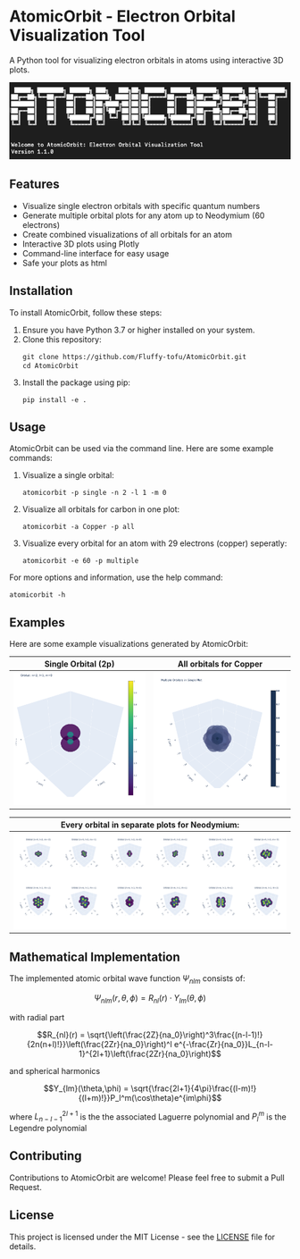 # AtomicOrbit - Electron Orbital Visualization Tool

A Python tool for visualizing electron orbitals in atoms using interactive 3D plots.

![AtomicOrbit Logo](https://github.com/Fluffy-tofu/AtomicOrbit/blob/main/images/logo_atomicorbit_bigger.png)

## Features

- Visualize single electron orbitals with specific quantum numbers
- Generate multiple orbital plots for any atom up to Neodymium (60 electrons)
- Create combined visualizations of all orbitals for an atom
- Interactive 3D plots using Plotly
- Command-line interface for easy usage
- Safe your plots as html

## Installation

To install AtomicOrbit, follow these steps:

1. Ensure you have Python 3.7 or higher installed on your system.
2. Clone this repository:
   ```
   git clone https://github.com/Fluffy-tofu/AtomicOrbit.git
   cd AtomicOrbit
   ```
3. Install the package using pip:
   ```
   pip install -e .
   ```

## Usage

AtomicOrbit can be used via the command line. Here are some example commands:

1. Visualize a single orbital:
   ```
   atomicorbit -p single -n 2 -l 1 -m 0
   ```

2. Visualize all orbitals for carbon in one plot:
   ```
   atomicorbit -a Copper -p all
   ```

3. Visualize every orbital for an atom with 29 electrons (copper) seperatly:
   ```
   atomicorbit -e 60 -p multiple
   ```

For more options and information, use the help command:
```
atomicorbit -h
```

## Examples

Here are some example visualizations generated by AtomicOrbit:


|   Single Orbital (2p)       | All orbitals for Copper     |
|---------------|---------------|
| <img src="https://github.com/Fluffy-tofu/AtomicOrbit/blob/main/images/Bildschirmfoto%202024-10-17%20um%2007.51.23.png" alt="Image 1" width="300"/> | <img src="https://github.com/Fluffy-tofu/AtomicOrbit/blob/main/images/Bildschirmfoto%202024-10-17%20um%2007.55.20.png" alt="Image 2" width="300"/> |

| Every orbital in separate plots for Neodymium: |
|-----------------------------------------------|
| <img src="https://github.com/Fluffy-tofu/AtomicOrbit/blob/main/images/Bildschirmfoto%202024-10-17%20um%2008.22.47.png" alt="Multiple Orbitals" width="600"/> |

## Mathematical Implementation
The implemented atomic orbital wave function $\Psi_{nlm}$ consists of:
```math
\Psi_{nlm}(r,\theta,\phi) = R_{nl}(r) \cdot Y_{lm}(\theta,\phi)
```
with radial part
```math
R_{nl}(r) = \sqrt{\left(\frac{2Z}{na_0}\right)^3\frac{(n-l-1)!}{2n(n+l)!}}\left(\frac{2Zr}{na_0}\right)^l e^{-\frac{Zr}{na_0}}L_{n-l-1}^{2l+1}\left(\frac{2Zr}{na_0}\right)
```
and spherical harmonics
```math
Y_{lm}(\theta,\phi) = \sqrt{\frac{2l+1}{4\pi}\frac{(l-m)!}{(l+m)!}}P_l^m(\cos\theta)e^{im\phi}
```
where $L_{n-l-1}^{2l+1}$ is the the associated Laguerre polynomial and $P_l^m$ is the Legendre polynomial 
## Contributing

Contributions to AtomicOrbit are welcome! Please feel free to submit a Pull Request.

## License

This project is licensed under the MIT License - see the [LICENSE](LICENSE) file for details.

